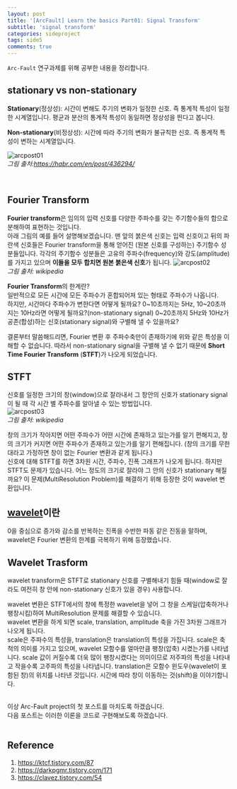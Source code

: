 ```yaml
---
layout: post
title: '[ArcFault] Learn the basics Part01: Signal Transform'
subtitle: 'signal transform'
categories: sideproject
tags: side5
comments: true
---
```

`Arc-Fault` 연구과제를 위해 공부한 내용을 정리합니다.

## stationary vs non-stationary
**Stationary**(정상성): 시간이 변해도 주기의 변화가 일정한 신호. 즉 통계적 특성이 일정한 시계열입니다. 평균과 분산의 통계적 특성이 동일하면 정상성을 띈다고 봅니다. <br>

**Non-stationary**(비정상성): 시간에 따라 주기의 변화가 불규칙한 신호. 즉 통계적 특성이 변하는 시계열입니다.

![arcpost01](https://user-images.githubusercontent.com/48666867/106413590-ce586d00-648d-11eb-8d64-d254cde6b7d9.PNG) <br>*그림 출처:https://habr.com/en/post/436294/*

<br>

## Fourier Transform
**Fourier transform**은 임의의 입력 신호를 다양한 주파수를 갖는 주기함수들의 합으로 분해하여 표현하는 것입니다. <br>
아래 그림의 예를 들어 설명해보겠습니다. 맨 앞의 붉은색 신호는 입력 신호이고 뒤의 파란색 신호들은 Fourier transform을 통해 얻어진 (원본 신호를 구성하는) 주기함수 성분들입니다. 각각의 주기함수 성분들은 고유의 주파수(frequency)와 강도(amplitude)를 가지고 있으며 **이들을 모두 합치면 원본 붉은색 신호**가 됩니다.
![arcpost02](https://user-images.githubusercontent.com/48666867/106413609-dfa17980-648d-11eb-8f70-f8291ad3a4bc.PNG) <br>*그림 출처: wikipedia*


**Fourier Transform**의 한계란? <br>
일반적으로 모든 시간에 모든 주파수가 혼합되어져 있는 형태로 주파수가 나옵니다. <br>
하지만, 시간마다 주파수가 변한다면 어떻게 될까요?
0~10초까지는 5Hz, 10~20초까지는 10Hz라면 어떻게 될까요?(non-stationary signal)
0~20초까지 5Hz와 10Hz가 공존(합성)하는 신호(stationary signal)와 구별해 낼 수 있을까요?

결론부터 말씀해드리면, Fourier 변환 후 주파수축만이 존재하기에 위와 같은 특성을 이해할 수 없습니다.
따라서 non-stationary signal을 구별해 낼 수 없기 때문에 **Short Time Fourier Transform** (**STFT**)가 나오게 되었습니다.


## STFT
신호를 일정한 크기의 창(window)으로 잘라내서 그 창안의 신호가 stationary signal이 될 때 각 시간 별 주파수를 알아낼 수  있는 방법입니다. <br>
![arcpost03](https://user-images.githubusercontent.com/48666867/106413633-ef20c280-648d-11eb-8609-425c4a7a4c4c.png) <br> *그림 출처: wikipedia*

창의 크기가 작아지면 어떤 주파수가 어떤 시간에 존재하고 있는가를 알기 편해지고, 창의 크기가 커지면 어떤 주파수가 존재하고 있는가를 알기 편해집니다. (창의 크기를 무한대라고 가정하면 창이 없는 Fourier 변환과 같게 됩니다.)<br>
신호에 대해 STFT를 하면 3차원 시간, 주파수, 진폭 그래프가 나오게 됩니다. 하지만 STFT도 문제가 있습니다. 어느 정도의 크기로 잘라야 그 안의 신호가 stationary 해질까요? 이 문제(MultiResolution Problem)를 해결하기 위해 등장한 것이 wavelet 변환입니다.


## [wavelet](https://ko.wikipedia.org/wiki/%EC%9B%A8%EC%9D%B4%EB%B8%94%EB%A6%BF)이란

0을 중심으로 증가와 감소를 반복하는 진폭을 수반한 파동 같은 진동을 말하며, wavelet은 Fourier 변환의 한계를 극복하기 위해 등장했습니다.


## Wavelet Trasform

wavelet transform은 STFT로 stationary 신호를 구별해내기 힘들 때(window로 잘라도 여전히 창 안에 non-stationary 신호가 있을 경우) 사용합니다.<br>

wavelet 변환은 STFT에서의 창에 특정한 wavelet을 넣어 그 창을 스케일(압축하거나 팽창시킴)하여 MultiResolution 문제를 해결할 수 있습니다. <br>
wavelet 변환을 하게 되면 scale, translation, amplitude 축을 가진 3차원 그래프가 나오게 됩니다.<br>
scale은 주파수의 특성을, translation은 translation의 특성을 가집니다. scale은 축척의 의미를 가지고 있으며, wavelet 모함수를 얼마만큼 팽창(압축) 시켰는가를 나타냅니다. scale 값이 커질수록 더욱 많이 팽창시켰다는 의미이므로 저주파의 특성을 나타내고 작을수록 고주파의 특성을 나타냅니다. translation은 모함수 윈도우(wavelet이 포함된 창)의 위치를 나타낸 것입니다. 시간에 따라 창이 이동하는 것(shift)을 이야기합니다.


<br>
이상 Arc-Fault project의 첫 포스트를 마치도록 하겠습니다.<br>
다음 포스트는 이러한 이론을 코드로 구현해보도록 하겠습니다.

<br>
<br>

## Reference
1. https://ktcf.tistory.com/87
2. https://darkpgmr.tistory.com/171
3. https://clavez.tistory.com/54
